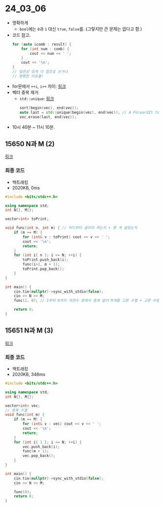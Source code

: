 # 24_03_06
- 명확하게
  - `bool`에는 `0`과 `1` 대신 `true`, `false`를. (그렇지만 큰 문제는 없다고 함.)
-  코드 참고. 
    ```cpp
    for (auto &comb : result) {
        for (int num : comb) {
            cout << num << ' ';
        }
        cout << '\n';
    }
    // 일관성 있게 다 참조로 쓰거나
    // 명확한 이유를!
    ```
- for문에서 `++i`, `i++` 차이: [링크](https://rudalstb.tistory.com/4)
- 벡터 중복 제거
  - `std::unique`: [링크](https://en.cppreference.com/w/cpp/algorithm/unique)
    ```cpp
    sort(begin(vec), end(vec));
    auto last = std::unique(begin(vec), end(vec)); // A ForwardIt to the new end of the range.
    vec.erase(last, end(vec));
    ```
- 10시 40분 ~ 11시 10분.

## 15650 N과 M (2)
[링크](https://www.acmicpc.net/problem/15650)

### 최종 코드
- 백트래킹
- 2020KB, 0ms
```cpp
#include <bits/stdc++.h>

using namespace std;
int N{}, M{};

vector<int> toPrint;

void func(int n, int m) { // 어디부터 골라야 하는지 + 몇 개 골랐는지
	if (m == M) {
		for (int& v : toPrint) cout << v << ' ';
		cout << '\n';
		return;
	}
	for (int i{ n }; i <= N; ++i) {
		toPrint.push_back(i);
		func(i+1, m + 1);
		toPrint.pop_back();
	}
}

int main() {
	cin.tie(nullptr)->sync_with_stdio(false);
	cin >> N >> M;
	func(1, 0); // 1부터 N까지 자연수 중에서 중복 없이 M개를 고른 수열 + 고른 수열은 오름차순이어야 한다.

	return 0;
}
```

## 15651 N과 M (3)
[링크](https://www.acmicpc.net/problem/15651)

### 최종 코드
- 백트래킹
- 2020KB, 348ms
```cpp
#include <bits/stdc++.h>

using namespace std;
int N{}, M{};

vector<int> vec;
// 중복 수열
void func(int m) {
	if (m == M) {
		for (int& v : vec) cout << v << ' ';
		cout << '\n';
		return;
	}
	for (int i{ 1 }; i <= N; ++i) {
		vec.push_back(i);
		func(m + 1);
		vec.pop_back();
	}
}

int main() {
	cin.tie(nullptr)->sync_with_stdio(false);
	cin >> N >> M;

	func(0);
	return 0;
}
```
